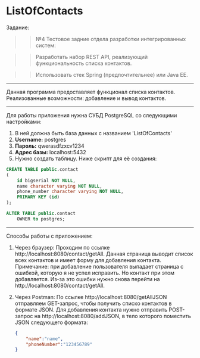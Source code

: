 # ListOfContacts
Задание:
>> №4  Тестовое задние отдела разработки интегрированных систем:

>> Разработать набор REST API, реализующий функциональность списка контактов.

>> Использовать стек Spring (предпочтительнее) или Java EE.
 ***
Данная программа предоставляет функционал списка контактов. Реализованные возможности: добавление и вывод контактов.
 ***
Для работы приложения нужна СУБД PostgreSQL со следующими настройками:
1. В ней должна быть база данных с названием 'ListOfContacts'
2. **Username:** postgres
3. **Пароль:** qwerasdfzxcv1234
4. **Адрес базы:** localhost:5432
5. Нужно создать таблицу. Ниже скрипт для её создания:
```sql
CREATE TABLE public.contact
(
    id bigserial NOT NULL,
    name character varying NOT NULL,
    phone_number character varying NOT NULL,
    PRIMARY KEY (id)
);

ALTER TABLE public.contact
    OWNER to postgres;
```
***
Способы работы с приложением:
1) Через браузер:
     Проходим по ссылке http://localhost:8080/contact/getAll.
     Данная страница выводит список всех контактов и имеет форму для добавления контакта.
     Примечание: при добавление пользователя выпадает страница с ошибкой, которую я не успел исправить. Но контакт при этом добавляется.
   Из-за это ошибки нужно снова перейти на http://localhost:8080/contact/getAll.
     
2) Через Postman:
     По ссылке http://localhost:8080/getAllJSON отправляем GET-запроc, чтобы получить списко контактов в формате JSON.
     Для добавления контакта нужно отправить POST-запрос на http://localhost:8080/addJSON, в тело которого поместить JSON следующего        формата:
     ```json
     {
         "name":"name",
         "phoneNumber":"123456789"
     }
     ```
